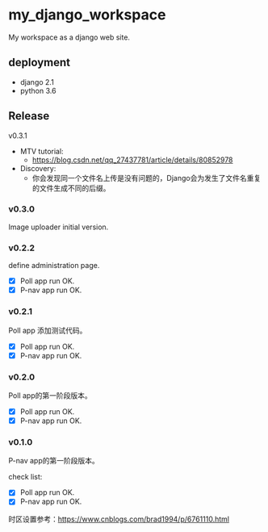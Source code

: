 # my_django_workspace
My workspace as a django web site.

## deployment

- django 2.1
- python 3.6

## Release

v0.3.1

+ MTV tutorial:
    - <https://blog.csdn.net/qq_27437781/article/details/80852978>
+ Discovery:
    - 你会发现同一个文件名上传是没有问题的，Django会为发生了文件名重复的文件生成不同的后缀。

### v0.3.0

Image uploader initial version.

### v0.2.2

define administration page. 

- [x] Poll app run OK.
- [x] P-nav app run OK.

### v0.2.1

Poll app 添加测试代码。

- [x] Poll app run OK.
- [x] P-nav app run OK.

### v0.2.0

Poll app的第一阶段版本。

- [x] Poll app run OK.
- [x] P-nav app run OK.

### v0.1.0

P-nav app的第一阶段版本。

check list:

- [x] Poll app run OK.
- [x] P-nav app run OK.

时区设置参考：<https://www.cnblogs.com/brad1994/p/6761110.html>
